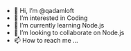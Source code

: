 - 👋 Hi, I’m @qadamloft
- 👀 I’m interested in Coding
- 🌱 I’m currently learning Node.js
- 💞️ I’m looking to collaborate on Node.js
- 📫 How to reach me ...

<!---
qadam711/qadam711 is a ✨ special ✨ repository because its `README.md` (this file) appears on your GitHub profile.
You can click the Preview link to take a look at your changes.
--->
